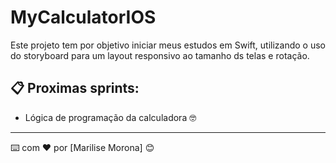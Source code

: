 # MyCalculatorIOS


Este projeto tem por objetivo iniciar meus estudos em Swift, utilizando o uso do storyboard para um layout responsivo ao tamanho ds telas e rotação.


## 📋 Proximas sprints:

* Lógica de programação da calculadora 🤓



---
⌨️ com ❤️ por [Marilise Morona] 😊
